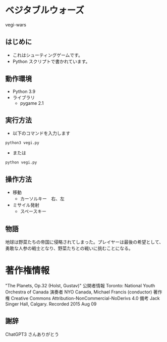 # ベジタブルウォーズ
vegi-wars

## はじめに
- これはシューティングゲームです。
- Python スクリプトで書かれています。

## 動作環境
- Python 3.9
- ライブラリ
    - pygame 2.1


## 実行方法
- 以下のコマンドを入力します
```
python3 vegi.py
```
- または
```
python vegi.py
```

## 操作方法
- 移動
    - カーソルキー　右、左
- ミサイル発射
    - スペースキー

## 物語
地球は野菜たちの帝国に侵略されてしまった。プレイヤーは最後の希望として、勇敢な人参の戦士となり、野菜たちとの戦いに挑むことになる。

# 著作権情報
"The Planets, Op.32 (Holst, Gustav)" 
公開者情報	Toronto: National Youth Orchestra of Canada
演奏者	NYO Canada, Michael Francis (conductor)
著作権	
Creative Commons Attribution-NonCommercial-NoDerivs 4.0 
備考	Jack Singer Hall, Calgary. Recorded 2015 Aug 09


## 謝辞
ChatGPT3 さんありがとう
